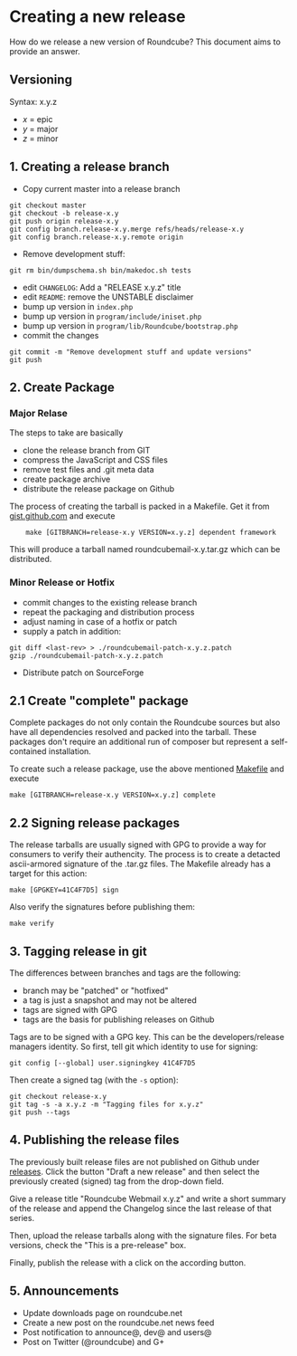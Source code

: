 # Creating a new release

How do we release a new version of Roundcube? This document aims to provide an answer.

## Versioning

Syntax: x.y.z

 * *x* = epic
 * *y* = major
 * *z* = minor

## 1. Creating a release branch

 * Copy current master into a release branch
```
git checkout master
git checkout -b release-x.y
git push origin release-x.y
git config branch.release-x.y.merge refs/heads/release-x.y
git config branch.release-x.y.remote origin
```
 * Remove development stuff:
```
git rm bin/dumpschema.sh bin/makedoc.sh tests
```
 * edit `CHANGELOG`: Add a "RELEASE x.y.z" title
 * edit `README`: remove the UNSTABLE disclaimer
 * bump up version in `index.php`
 * bump up version in `program/include/iniset.php`
 * bump up version in `program/lib/Roundcube/bootstrap.php`
 * commit the changes
```
git commit -m "Remove development stuff and update versions"
git push
```

## 2. Create Package

### Major Relase

The steps to take are basically

 * clone the release branch from GIT
 * compress the JavaScript and CSS files
 * remove test files and .git meta data
 * create package archive
 * distribute the release package on Github

The process of creating the tarball is packed in a Makefile. Get it from [gist.github.com](https://gist.github.com/2725894#file-makefile) and execute
```
    make [GITBRANCH=release-x.y VERSION=x.y.z] dependent framework
```
This will produce a tarball named roundcubemail-x.y.tar.gz which can be distributed.

### Minor Release or Hotfix

 * commit changes to the existing release branch
 * repeat the packaging and distribution process
 * adjust naming in case of a hotfix or patch
 * supply a patch in addition: 
```
git diff <last-rev> > ./roundcubemail-patch-x.y.z.patch
gzip ./roundcubemail-patch-x.y.z.patch
```
 * Distribute patch on SourceForge


## 2.1 Create "complete" package

Complete packages do not only contain the Roundcube sources but also have all dependencies
resolved and packed into the tarball. These packages don't require an additional run of
composer but represent a self-contained installation.

To create such a release package, use the above mentioned [Makefile](https://gist.github.com/2725894#file-makefile) and execute

```
make [GITBRANCH=release-x.y VERSION=x.y.z] complete
```

## 2.2 Signing release packages

The release tarballs are usually signed with GPG to provide a way for consumers to
verify their authencity. The process is to create a detacted ascii-armored signature
of the .tar.gz files. The Makefile already has a target for this action:
```
make [GPGKEY=41C4F7D5] sign
```
Also verify the signatures before publishing them:
```
make verify
```

## 3. Tagging release in git

The differences between branches and tags are the following:

 * branch may be "patched" or "hotfixed"
 * a tag is just a snapshot and may not be altered
 * tags are signed with GPG
 * tags are the basis for publishing releases on Github

Tags are to be signed with a GPG key. This can be the developers/release
managers identity. So first, tell git which identity to use for signing:
```
git config [--global] user.signingkey 41C4F7D5
```
Then create a signed tag (with the `-s` option):
```
git checkout release-x.y
git tag -s -a x.y.z -m "Tagging files for x.y.z"
git push --tags
```

## 4. Publishing the release files

The previously built release files are not published on Github under [releases](https://github.com/roundcube/roundcubemail/releases).
Click the button "Draft a new release" and then select the previously created
(signed) tag from the drop-down field.

Give a release title "Roundcube Webmail x.y.z" and write a short summary of the
release and append the Changelog since the last release of that series.

Then, upload the release tarballs along with the signature files.
For beta versions, check the "This is a pre-release" box.

Finally, publish the release with a click on the according button.


## 5. Announcements

 * Update downloads page on roundcube.net
 * Create a new post on the roundcube.net news feed
 * Post notification to announce@, dev@ and users@
 * Post on Twitter (@roundcube) and G+
 